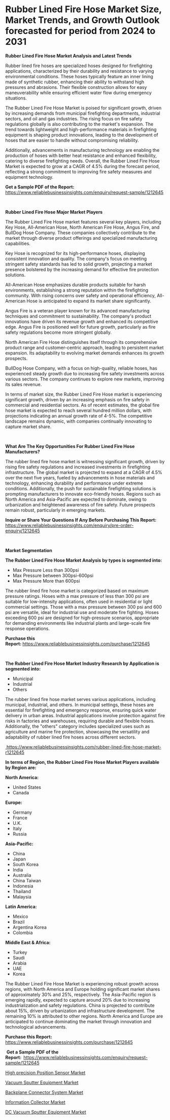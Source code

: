 <p><h1>Rubber Lined Fire Hose Market Size, Market Trends, and Growth Outlook forecasted for period from 2024 to 2031</h1></p><p><strong>Rubber Lined Fire Hose Market Analysis and Latest Trends</strong></p>
<p><p>Rubber lined fire hoses are specialized hoses designed for firefighting applications, characterized by their durability and resistance to varying environmental conditions. These hoses typically feature an inner lining made of synthetic rubber, enhancing their ability to withstand high pressures and abrasions. Their flexible construction allows for easy maneuverability while ensuring efficient water flow during emergency situations.</p><p>The Rubber Lined Fire Hose Market is poised for significant growth, driven by increasing demands from municipal firefighting departments, industrial sectors, and oil and gas industries. The rising focus on fire safety regulations globally is also contributing to the market's expansion. The trend towards lightweight and high-performance materials in firefighting equipment is shaping product innovations, leading to the development of hoses that are easier to handle without compromising reliability.</p><p>Additionally, advancements in manufacturing technology are enabling the production of hoses with better heat resistance and enhanced flexibility, catering to diverse firefighting needs. Overall, the Rubber Lined Fire Hose Market is expected to grow at a CAGR of 4.5% during the forecast period, reflecting a strong commitment to improving fire safety measures and equipment technology.</p></p>
<p><strong>Get a Sample PDF of the Report:&nbsp;</strong> <a href="https://www.reliablebusinessinsights.com/enquiry/request-sample/1212645?utm_campaign=62&utm_medium=2&utm_source=Github&utm_content=ia&utm_term=06102024&utm_id=rubber-lined-fire-hose">https://www.reliablebusinessinsights.com/enquiry/request-sample/1212645</a></p>
<p>&nbsp;</p>
<p><strong>Rubber Lined Fire Hose Major Market Players</strong></p>
<p><p>The Rubber Lined Fire Hose market features several key players, including Key Hose, All-American Hose, North American Fire Hose, Angus Fire, and BullDog Hose Company. These companies collectively contribute to the market through diverse product offerings and specialized manufacturing capabilities.</p><p>Key Hose is recognized for its high-performance hoses, displaying consistent innovation and quality. The company's focus on meeting stringent safety standards has led to solid growth, projecting a market presence bolstered by the increasing demand for effective fire protection solutions.</p><p>All-American Hose emphasizes durable products suitable for harsh environments, establishing a strong reputation within the firefighting community. With rising concerns over safety and operational efficiency, All-American Hose is anticipated to expand its market share significantly.</p><p>Angus Fire is a veteran player known for its advanced manufacturing techniques and commitment to sustainability. The company's product innovations have driven its revenue growth and enhanced its competitive edge. Angus Fire is positioned well for future growth, particularly as fire safety regulations become more stringent globally.</p><p>North American Fire Hose distinguishes itself through its comprehensive product range and customer-centric approach, leading to persistent market expansion. Its adaptability to evolving market demands enhances its growth prospects.</p><p>BullDog Hose Company, with a focus on high-quality, reliable hoses, has experienced steady growth due to increasing fire safety investments across various sectors. The company continues to explore new markets, improving its sales revenue.</p><p>In terms of market size, the Rubber Lined Fire Hose market is experiencing significant growth, driven by an increasing emphasis on fire safety in commercial and residential sectors. As of recent estimates, the global fire hose market is expected to reach several hundred million dollars, with projections indicating an annual growth rate of 4-5%. The competitive landscape remains dynamic, with companies continually innovating to capture market share.</p></p>
<p>&nbsp;</p>
<p><strong>What Are The Key Opportunities For Rubber Lined Fire Hose Manufacturers?</strong></p>
<p><p>The rubber lined fire hose market is witnessing significant growth, driven by rising fire safety regulations and increased investments in firefighting infrastructure. The global market is projected to expand at a CAGR of 4.5% over the next five years, fueled by advancements in hose materials and technology, enhancing durability and performance under extreme conditions. Additionally, the push for sustainable firefighting solutions is prompting manufacturers to innovate eco-friendly hoses. Regions such as North America and Asia-Pacific are expected to dominate, owing to urbanization and heightened awareness of fire safety. Future prospects remain robust, particularly in emerging markets.</p></p>
<p><strong>Inquire or Share Your Questions If Any Before Purchasing This Report:</strong> <a href="https://www.reliablebusinessinsights.com/enquiry/pre-order-enquiry/1212645?utm_campaign=62&utm_medium=2&utm_source=Github&utm_content=ia&utm_term=06102024&utm_id=rubber-lined-fire-hose">https://www.reliablebusinessinsights.com/enquiry/pre-order-enquiry/1212645</a></p>
<p>&nbsp;</p>
<p><strong>Market Segmentation</strong></p>
<p><strong>The Rubber Lined Fire Hose Market Analysis by types is segmented into:</strong></p>
<p><ul><li>Max Pressure Less than 300psi</li><li>Max Pressure between 300psi-600psi</li><li>Max Pressure More than 600psi</li></ul></p>
<p><p>The rubber lined fire hose market is categorized based on maximum pressure ratings. Hoses with a max pressure of less than 300 psi are suitable for low-intensity applications, often used in residential or light commercial settings. Those with a max pressure between 300 psi and 600 psi are versatile, ideal for industrial use and moderate fire fighting. Hoses exceeding 600 psi are designed for high-pressure scenarios, appropriate for demanding environments like industrial plants and large-scale fire response operations.</p></p>
<p><strong>Purchase this Report:&nbsp;</strong><a href="https://www.reliablebusinessinsights.com/purchase/1212645?utm_campaign=62&utm_medium=2&utm_source=Github&utm_content=ia&utm_term=06102024&utm_id=rubber-lined-fire-hose">https://www.reliablebusinessinsights.com/purchase/1212645</a></p>
<p>&nbsp;</p>
<p><strong>The Rubber Lined Fire Hose Market Industry Research by Application is segmented into:</strong></p>
<p><ul><li>Municipal</li><li>Industrial</li><li>Others</li></ul></p>
<p><p>The rubber lined fire hose market serves various applications, including municipal, industrial, and others. In municipal settings, these hoses are essential for firefighting and emergency response, ensuring quick water delivery in urban areas. Industrial applications involve protection against fire risks in factories and warehouses, requiring durable and flexible hoses. Additionally, the "others" category includes specialized uses such as agriculture and marine fire protection, showcasing the versatility and adaptability of rubber lined fire hoses across different sectors.</p></p>
<p><a href="https://www.reliablebusinessinsights.com/rubber-lined-fire-hose-market-r1212645?utm_campaign=62&utm_medium=2&utm_source=Github&utm_content=ia&utm_term=06102024&utm_id=rubber-lined-fire-hose">&nbsp;https://www.reliablebusinessinsights.com/rubber-lined-fire-hose-market-r1212645</a></p>
<p><strong>In terms of Region, the Rubber Lined Fire Hose Market Players available by Region are:</strong></p>
<p>
    <p> <strong> North America: </strong>
        <ul>
            <li>United States</li>
            <li>Canada</li>
        </ul>
        </p> 
    <p> <strong> Europe: </strong>
        <ul>
            <li>Germany</li>
            <li>France</li>
            <li>U.K.</li>
            <li>Italy</li>
            <li>Russia</li>
        </ul>
        </p> 
    <p> <strong> Asia-Pacific: </strong>
        <ul>
            <li>China</li>
            <li>Japan</li>
            <li>South Korea</li>
            <li>India</li>
            <li>Australia</li>
            <li>China Taiwan</li>
            <li>Indonesia</li>
            <li>Thailand</li>
            <li>Malaysia</li>
        </ul>
        </p> 
    <p> <strong> Latin America: </strong>
        <ul>
            <li>Mexico</li>
            <li>Brazil</li>
            <li>Argentina Korea</li>
            <li>Colombia</li>
        </ul>
        </p> 
    <p> <strong> Middle East & Africa: </strong>
        <ul>
            <li>Turkey</li>
            <li>Saudi</li>
            <li>Arabia</li>
            <li>UAE</li>
            <li>Korea</li>
        </ul>
    </p>
    </p>
<p><p>The Rubber Lined Fire Hose Market is experiencing robust growth across regions, with North America and Europe holding significant market shares of approximately 30% and 25%, respectively. The Asia-Pacific region is emerging rapidly, expected to capture around 20% due to increasing industrialization and safety regulations. China is projected to contribute about 15%, driven by urbanization and infrastructure development. The remaining 10% is attributed to other regions. North America and Europe are anticipated to continue dominating the market through innovation and technological advancements.</p></p>
<p><strong>Purchase this Report: </strong><a href="https://www.reliablebusinessinsights.com/purchase/1212645?utm_campaign=62&utm_medium=2&utm_source=Github&utm_content=ia&utm_term=06102024&utm_id=rubber-lined-fire-hose">https://www.reliablebusinessinsights.com/purchase/1212645</a></p>
<p>&nbsp;<strong>Get a Sample PDF of the Report:&nbsp;&nbsp;</strong><a href="https://www.reliablebusinessinsights.com/enquiry/request-sample/1212645?utm_campaign=62&utm_medium=2&utm_source=Github&utm_content=ia&utm_term=06102024&utm_id=rubber-lined-fire-hose">https://www.reliablebusinessinsights.com/enquiry/request-sample/1212645</a></p>
<p><strong></strong></p>
<p><p><a href="https://issuu.com/reportprime-2/docs/high-precision-position-sensor-mark_634deaf94e7497?utm_campaign=62&utm_medium=2&utm_source=Github&utm_content=ia&utm_term=06102024&utm_id=rubber-lined-fire-hose">High precision Position Sensor Market</a></p><p><a href="https://github.com/DRIVERKAPAUL/Market-Research-Report-List-1/blob/main/vacuum-sputter-equipment-market.md?utm_campaign=62&utm_medium=2&utm_source=Github&utm_content=ia&utm_term=06102024&utm_id=rubber-lined-fire-hose">Vacuum Sputter Equipment Market</a></p><p><a href="https://issuu.com/reportprime-2/docs/backplane-connector-system-market-s_d827e8b3ca7ef9?utm_campaign=62&utm_medium=2&utm_source=Github&utm_content=ia&utm_term=06102024&utm_id=rubber-lined-fire-hose">Backplane Connector System Market</a></p><p><a href="https://www.linkedin.com/pulse/global-information-collector-market-analysis-trends-forecasts-yydhe?utm_campaign=62&utm_medium=2&utm_source=Github&utm_content=ia&utm_term=06102024&utm_id=rubber-lined-fire-hose">Information Collector Market</a></p><p><a href="https://github.com/cliffxbwergin/Market-Research-Report-List-1/blob/main/dc-vacuum-sputter-equipment-market.md?utm_campaign=62&utm_medium=2&utm_source=Github&utm_content=ia&utm_term=06102024&utm_id=rubber-lined-fire-hose">DC Vacuum Sputter Equipment Market</a></p></p>